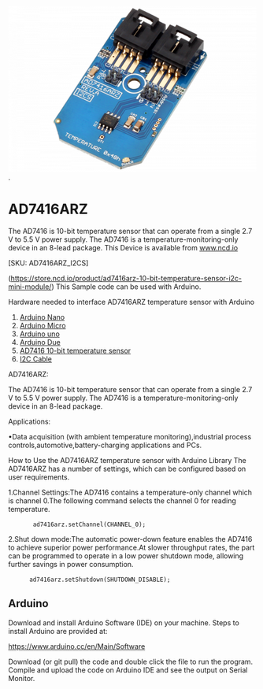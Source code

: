
[![AD7416ARZ](AD7416ARZ_I2C.png)](https://store.ncd.io/product/ad7416arz-10-bit-temperature-sensor-i2c-mini-module/).

# AD7416ARZ
The AD7416 is 10-bit temperature sensor that can operate from a single 2.7 V to 5.5 V power supply. The AD7416 is a temperature-monitoring-only device in an 8-lead package.
This Device is available from www.ncd.io 

[SKU: AD7416ARZ_I2CS]

(https://store.ncd.io/product/ad7416arz-10-bit-temperature-sensor-i2c-mini-module/)
This Sample code can be used with Arduino.

Hardware needed to interface AD7416ARZ temperature sensor with Arduino
1. <a href="https://store.ncd.io/product/i2c-shield-for-arduino-nano/">Arduino Nano</a>
2. <a href="https://store.ncd.io/product/i2c-shield-for-arduino-micro-with-i2c-expansion-port/">Arduino Micro</a>
3. <a href="https://store.ncd.io/product/i2c-shield-for-arduino-uno/">Arduino uno</a>
4. <a href="https://store.ncd.io/product/dual-i2c-shield-for-arduino-due-with-modular-communications-interface/">Arduino Due</a>
5. <a href="https://store.ncd.io/product/ad7416arz-10-bit-temperature-sensor-i2c-mini-module/">AD7416 10-bit temperature sensor </a>
6. <a href="https://store.ncd.io/product/i%C2%B2c-cable/">I2C Cable</a>

AD7416ARZ:

The AD7416 is 10-bit temperature sensor that can operate from a single 2.7 V to 5.5 V power supply. The AD7416 is a temperature-monitoring-only device in an 8-lead package.

Applications:

•Data acquisition (with ambient temperature monitoring),industrial process controls,automotive,battery-charging applications and PCs.

How to Use the AD7416ARZ temperature sensor with Arduino Library
The AD7416ARZ has a number of settings, which can be configured based on user requirements.

1.Channel Settings:The AD7416 contains a temperature-only channel which is channel 0.The following command selects the channel 0 for reading temperature.

           ad7416arz.setChannel(CHANNEL_0); 
           
2.Shut down mode:The automatic power-down feature enables the AD7416 to achieve superior power performance.At slower throughput rates, the part can be programmed to operate in a low power shutdown mode, allowing further savings in power consumption. 

          ad7416arz.setShutdown(SHUTDOWN_DISABLE); 
      
## Arduino
Download and install Arduino Software (IDE) on your machine. Steps to install Arduino are provided at:

https://www.arduino.cc/en/Main/Software

Download (or git pull) the code and double click the file to run the program.
Compile and upload the code on Arduino IDE and see the output on Serial Monitor.
